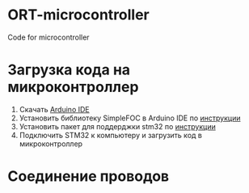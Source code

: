 # ORT-microcontroller
Code for microcontroller

# Загрузка кода на микроконтроллер
1) Скачать [Arduino IDE](https://www.arduino.cc/en/software/)
2) Установить библиотеку SimpleFOC в Arduino IDE по [инструкции](https://docs.simplefoc.com/library_download)
3) Установить пакет для поддерджки stm32 по [инструкции](https://github.com/stm32duino/Arduino_Core_STM32/wiki/Getting-Started)
4) Подключить STM32 к компьютеру и загрузить код в микроконтроллер  

# Соединение проводов
